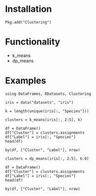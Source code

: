 # Installation

    Pkg.add("Clustering")

# Functionality

* k_means
* dp_means

# Examples

    using DataFrames, RDatasets, Clustering

    iris = data("datasets", "iris")

    k = length(unique(iris[:, "Species"]))

    clusters = k_means(iris[:, 2:5], k)

    df = DataFrame()
    df["Cluster"] = clusters.assignments
    df["Label"] = iris[:, "Species"]
    head(df)

    by(df, ["Cluster", "Label"], nrow)

    clusters = dp_means(iris[:, 2:5], 6.0)

    df = DataFrame()
    df["Cluster"] = clusters.assignments
    df["Label"] = iris[:, "Species"]
    head(df)

    by(df, ["Cluster", "Label"], nrow)
